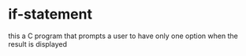 # if-statement
this a C program that prompts a user to have only one option when the result is displayed
